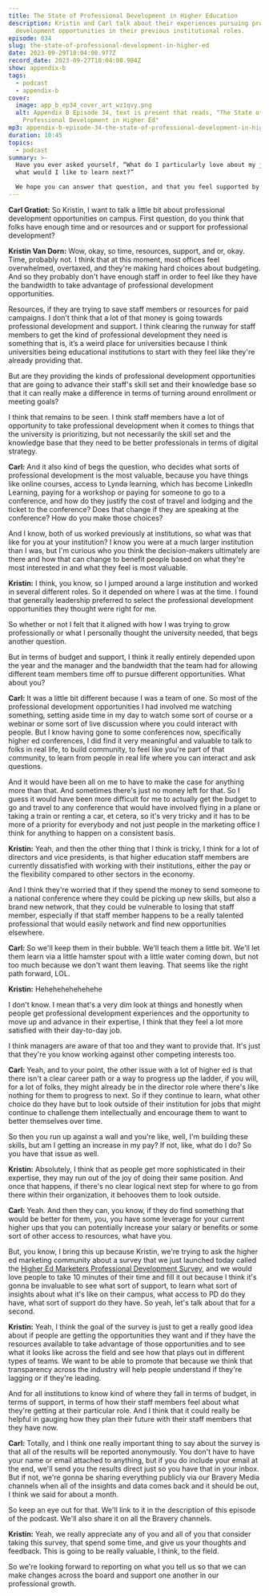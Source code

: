 ```yaml
---
title: The State of Professional Development in Higher Education
description: Kristin and Carl talk about their experiences pursuing professional
  development opportunities in their previous institutional roles.
episode: 034
slug: the-state-of-professional-development-in-higher-ed
date: 2023-09-29T18:04:08.977Z
record_date: 2023-09-27T18:04:08.984Z
show: appendix-b
tags:
  - podcast
  - appendix-b
cover:
  image: app_b_ep34_cover_art_wz1qvy.png
  alt: Appendix B Episode 34, text is present that reads, "The State of
    Professional Development in Higher Ed"
mp3: appendix-b-episode-34-the-state-of-professional-development-in-higher-education.mp3
duration: 10:45
topics:
  - podcast
summary: >-
  Have you ever asked yourself, “What do I particularly love about my job, and
  what would I like to learn next?” 

  We hope you can answer that question, and that you feel supported by your managers whenever you express an interest in professional development opportunities. Today we talk about our own experiences with professional development, and about the various challenges folks face regardless of what school they represent.
---
```

**Carl Gratiot:**
So Kristin, I want to talk a little bit about professional development opportunities on campus. First question, do you think that folks have enough time and or resources and or support for professional development?

**Kristin Van Dorn:**
Wow, okay, so time, resources, support, and or, okay. Time, probably not. I think that at this moment, most offices feel overwhelmed, overtaxed, and they're making hard choices about budgeting. And so they probably don't have enough staff in order to feel like they have the bandwidth to take advantage of professional development opportunities.

Resources, if they are trying to save staff members or resources for paid campaigns. I don't think that a lot of that money is going towards professional development and support. I think clearing the runway for staff members to get the kind of professional development they need is something that is, it’s a weird place for universities because I think universities being educational institutions to start with they feel like they're already providing that.

But are they providing the kinds of professional development opportunities that are going to advance their staff's skill set and their knowledge base so that it can really make a difference in terms of turning around enrollment or meeting goals?

I think that remains to be seen. I think staff members have a lot of opportunity to take professional development when it comes to things that the university is prioritizing, but not necessarily the skill set and the knowledge base that they need to be better professionals in terms of digital strategy.

**Carl:**
And it also kind of begs the question, who decides what sorts of professional development is the most valuable, because you have things like online courses, access to Lynda learning, which has become LinkedIn Learning, paying for a workshop or paying for someone to go to a conference, and how do they justify the cost of travel and lodging and the ticket to the conference? Does that change if they are speaking at the conference? How do you make those choices?

And I know, both of us worked previously at institutions, so what was that like for you at your institution? I know you were at a much larger institution than I was, but I'm curious who you think the decision-makers ultimately are there and how that can change to benefit people based on what they're most interested in and what they feel is most valuable.

**Kristin:**
I think, you know, so I jumped around a large institution and worked in several different roles. So it depended on where I was at the time. I found that generally leadership preferred to select the professional development opportunities they thought were right for me.

So whether or not I felt that it aligned with how I was trying to grow professionally or what I personally thought the university needed, that begs another question.

But in terms of budget and support, I think it really entirely depended upon the year and the manager and the bandwidth that the team had for allowing different team members time off to pursue different opportunities. What about you?

**Carl:**
It was a little bit different because I was a team of one. So most of the professional development opportunities I had involved me watching something, setting aside time in my day to watch some sort of course or a webinar or some sort of live discussion where you could interact with people. But I know having gone to some conferences now, specifically higher ed conferences, I did find it very meaningful and valuable to talk to folks in real life, to build community, to feel like you're part of that community, to learn from people in real life where you can interact and ask questions.

And it would have been all on me to have to make the case for anything more than that. And sometimes there's just no money left for that. So I guess it would have been more difficult for me to actually get the budget to go and travel to any conference that would have involved flying in a plane or taking a train or renting a car, et cetera, so it's very tricky and it has to be more of a priority for everybody and not just people in the marketing office I think for anything to happen on a consistent basis.

**Kristin:**
Yeah, and then the other thing that I think is tricky, I think for a lot of directors and vice presidents, is that higher education staff members are currently dissatisfied with working with their institutions, either the pay or the flexibility compared to other sectors in the economy.

And I think they're worried that if they spend the money to send someone to a national conference where they could be picking up new skills, but also a brand new network, that they could be vulnerable to losing that staff member, especially if that staff member happens to be a really talented professional that would easily network and find new opportunities elsewhere.

**Carl:**
So we'll keep them in their bubble. We'll teach them a little bit. We'll let them learn via a little hamster spout with a little water coming down, but not too much because we don't want them leaving. That seems like the right path forward, LOL.

**Kristin:**
Hehehehehehehehe

I don't know. I mean that's a very dim look at things and honestly when people get professional development experiences and the opportunity to move up and advance in their expertise, I think that they feel a lot more satisfied with their day-to-day job.

I think managers are aware of that too and they want to provide that. It's just that they're you know working against other competing interests too.

**Carl:**
Yeah, and to your point, the other issue with a lot of higher ed is that there isn't a clear career path or a way to progress up the ladder, if you will, for a lot of folks, they might already be in the director role where there's like nothing for them to progress to next. So if they continue to learn, what other choice do they have but to look outside of their institution for jobs that might continue to challenge them intellectually and encourage them to want to better themselves over time.

So then you run up against a wall and you're like, well, I'm building these skills, but am I getting an increase in my pay? If not, like, what do I do? So you have that issue as well.

**Kristin:**
Absolutely, I think that as people get more sophisticated in their expertise, they may run out of the joy of doing their same position. And once that happens, if there's no clear logical next step for where to go from there within their organization, it behooves them to look outside.

**Carl:**
Yeah. And then they can, you know, if they do find something that would be better for them, you, you have some leverage for your current higher ups that you can potentially increase your salary or benefits or some sort of other access to resources, what have you.

But, you know, I bring this up because Kristin, we're trying to ask the higher ed marketing community about a survey that we just launched today called the [Higher Ed Marketers Professional Development Survey](https://www.surveymonkey.com/r/higher-ed-professional-development), and we would love people to take 10 minutes of their time and fill it out because I think it's gonna be invaluable to see what sort of support, to learn what sort of insights about what it's like on their campus, what access to PD do they have, what sort of support do they have. So yeah, let's talk about that for a second.

**Kristin:**
Yeah, I think the goal of the survey is just to get a really good idea about if people are getting the opportunities they want and if they have the resources available to take advantage of those opportunities and to see what it looks like across the field and see how that plays out in different types of teams. We want to be able to promote that because we think that transparency across the industry will help people understand if they're lagging or if they're leading.

And for all institutions to know kind of where they fall in terms of budget, in terms of support, in terms of how their staff members feel about what they're getting at their particular role. And I think that it could really be helpful in gauging how they plan their future with their staff members that they have now.

**Carl:**
Totally, and I think one really important thing to say about the survey is that all of the results will be reported anonymously. You don't have to have your name or email attached to anything, but if you do include your email at the end, we'll send you the results direct just so you have that in your inbox. But if not, we're gonna be sharing everything publicly via our Bravery Media channels when all of the insights and data comes back and it should be out, I think we said for about a month.

So keep an eye out for that. We'll link to it in the description of this episode of the podcast. We'll also share it on all the Bravery channels.

**Kristin:**
Yeah, we really appreciate any of you and all of you that consider taking this survey, that spend some time, and give us your thoughts and feedback. This is going to be really valuable, I think, to the field.

So we're looking forward to reporting on what you tell us so that we can make changes across the board and support one another in our professional growth.
